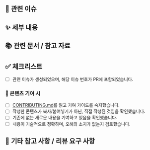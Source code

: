 ## 👀 관련 이슈

## ✨ 세부 내용

<!-- 
콘텐츠 기여시 

디룩 스터디원은 아래 내용을 필수로 입력해주세요.
- 이름(기수) / {기여횟수}회차
- 느낀점(혹은 배운점) 
-->

<!--
- 콘텐츠 기여시 [category]와 함께 작성해주세요
예: "[cs] 스택(Stack) 자료구조 설명 작성"
-->

## 📚 관련 문서 / 참고 자료

 <!-- 참고한 문서 또는 관련 자료가 있다면 작성해주세요. -->

## ✅ 체크리스트

<!-- PR을 제출하기 전에 아래 항목들을 확인하고 체크해주세요. -->

- [ ] 관련 이슈가 생성되었으며, 해당 이슈 번호가 PR에 포함되었습니다.

### 📘 콘텐츠 기여 시
- [ ] [CONTRIBUTING.md](https://github.com/delook-dev/delook/blob/main/CONTRIBUTING.md)를 읽고 기여 가이드를 숙지했습니다.
- [ ] 작성한 콘텐츠가 복사/붙여넣기가 아닌, 직접 작성된 것임을 확인했습니다.
- [ ] 기존에 없는 새로운 내용을 기여하고 있음을 확인했습니다.
- [ ] 내용이 기술적으로 정확하며, 오해의 소지가 없는지 검토했습니다.

## 🚀 기타 참고 사항 / 리뷰 요구 사항

<!-- 리뷰어가 알면 좋을 추가 정보 또는 특별히 봐주었으면 하는 부분이 있다면 작성해주세요. -->

